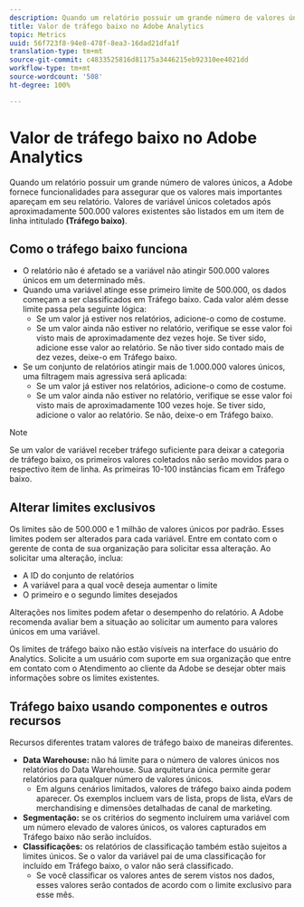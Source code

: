 ```yaml
---
description: Quando um relatório possuir um grande número de valores únicos, a Adobe fornece funcionalidades para assegurar que os valores mais importantes apareçam em seu relatório.
title: Valor de tráfego baixo no Adobe Analytics
topic: Metrics
uuid: 56f723f8-94e8-478f-8ea3-16dad21dfa1f
translation-type: tm+mt
source-git-commit: c4833525816d81175a3446215eb92310ee4021dd
workflow-type: tm+mt
source-wordcount: '508'
ht-degree: 100%

---
```



# Valor de tráfego baixo no Adobe Analytics

Quando um relatório possuir um grande número de valores únicos, a Adobe fornece funcionalidades para assegurar que os valores mais importantes apareçam em seu relatório. Valores de variável únicos coletados após aproximadamente 500.000 valores existentes são listados em um item de linha intitulado **(Tráfego baixo)**.

## Como o tráfego baixo funciona

* O relatório não é afetado se a variável não atingir 500.000 valores únicos em um determinado mês.
* Quando uma variável atinge esse primeiro limite de 500.000, os dados começam a ser classificados em Tráfego baixo. Cada valor além desse limite passa pela seguinte lógica:
   * Se um valor já estiver nos relatórios, adicione-o como de costume.
   * Se um valor ainda não estiver no relatório, verifique se esse valor foi visto mais de aproximadamente dez vezes hoje. Se tiver sido, adicione esse valor ao relatório. Se não tiver sido contado mais de dez vezes, deixe-o em Tráfego baixo.
* Se um conjunto de relatórios atingir mais de 1.000.000 valores únicos, uma filtragem mais agressiva será aplicada:
   * Se um valor já estiver nos relatórios, adicione-o como de costume.
   * Se um valor ainda não estiver no relatório, verifique se esse valor foi visto mais de aproximadamente 100 vezes hoje. Se tiver sido, adicione o valor ao relatório. Se não, deixe-o em Tráfego baixo.

>[!NOTE]
>
>Se um valor de variável receber tráfego suficiente para deixar a categoria de tráfego baixo, os primeiros valores coletados não serão movidos para o respectivo item de linha. As primeiras 10-100 instâncias ficam em Tráfego baixo.

## Alterar limites exclusivos

Os limites são de 500.000 e 1 milhão de valores únicos por padrão. Esses limites podem ser alterados para cada variável. Entre em contato com o gerente de conta de sua organização para solicitar essa alteração. Ao solicitar uma alteração, inclua:

* A ID do conjunto de relatórios
* A variável para a qual você deseja aumentar o limite
* O primeiro e o segundo limites desejados

Alterações nos limites podem afetar o desempenho do relatório. A Adobe recomenda avaliar bem a situação ao solicitar um aumento para valores únicos em uma variável.

Os limites de tráfego baixo não estão visíveis na interface do usuário do Analytics. Solicite a um usuário com suporte em sua organização que entre em contato com o Atendimento ao cliente da Adobe se desejar obter mais informações sobre os limites existentes.

## Tráfego baixo usando componentes e outros recursos

Recursos diferentes tratam valores de tráfego baixo de maneiras diferentes.

* **Data Warehouse:** não há limite para o número de valores únicos nos relatórios do Data Warehouse. Sua arquitetura única permite gerar relatórios para qualquer número de valores únicos.
   * Em alguns cenários limitados, valores de tráfego baixo ainda podem aparecer. Os exemplos incluem vars de lista, props de lista, eVars de merchandising e dimensões detalhadas de canal de marketing.
* **Segmentação:** se os critérios do segmento incluírem uma variável com um número elevado de valores únicos, os valores capturados em Tráfego baixo não serão incluídos.
* **Classificações:** os relatórios de classificação também estão sujeitos a limites únicos. Se o valor da variável pai de uma classificação for incluído em Tráfego baixo, o valor não será classificado.
   * Se você classificar os valores antes de serem vistos nos dados, esses valores serão contados de acordo com o limite exclusivo para esse mês.
